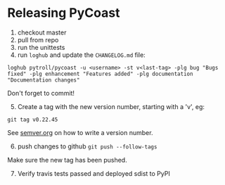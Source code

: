 # Releasing PyCoast

1. checkout master
2. pull from repo
3. run the unittests
4. run `loghub` and update the `CHANGELOG.md` file:

```
loghub pytroll/pycoast -u <username> -st v<last-tag> -plg bug "Bugs fixed" -plg enhancement "Features added" -plg documentation "Documentation changes"
```

Don't forget to commit!

5. Create a tag with the new version number, starting with a 'v', eg:

```
git tag v0.22.45
```

See [semver.org](http://semver.org/) on how to write a version number.



6. push changes to github `git push --follow-tags`

Make sure the new tag has been pushed.

7. Verify travis tests passed and deployed sdist to PyPI
